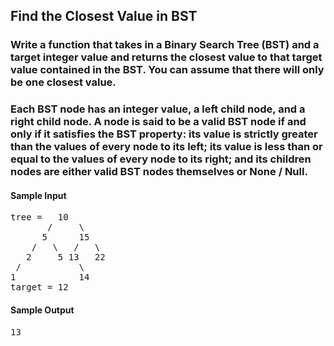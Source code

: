 ## Find the Closest Value in BST

### Write a function that takes in a Binary Search Tree (BST) and a target integer value and returns the closest value to that target value contained in the BST. You can assume that there will only be one closest value.

### Each BST node has an integer value, a left child node, and a right child node. A node is said to be a valid BST node if and only if it satisfies the BST property: its value is strictly greater than the values of every node to its left; its value is less than or equal to the values of every node to its right; and its children nodes are either valid BST nodes themselves or None / Null.


<h4>Sample Input</h4>
<pre><span class="CodeEditor-promptParameter">tree</span> =   10
       /     \
      5      15
    /   \   /   \
   2     5 13   22
 /           \
1            14
<span class="CodeEditor-promptParameter">target</span> = 12
</pre>

<h4>Sample Output</h4>
<pre>13</pre>
